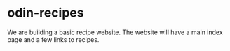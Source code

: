 # odin-recipes
We are building a basic recipe website.
The website will have a main index page and a few links to recipes.
